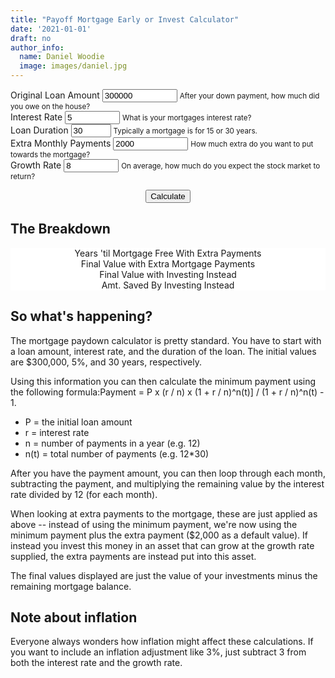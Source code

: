 ```yaml
---
title: "Payoff Mortgage Early or Invest Calculator"
date: '2021-01-01'
draft: no
author_info:
  name: Daniel Woodie
  image: images/daniel.jpg
---
```



<script src="https://d3js.org/d3.v6.js"></script>
<script src=//cdnjs.cloudflare.com/ajax/libs/seedrandom/2.3.10/seedrandom.min.js></script>

<main>
<form>
  <div class="container">
    <div class="row">
      <div class="form-group col-sm-3">
        <label for="original_loan_amount">Original Loan Amount</label>
        <input type="number" class="form-control" id="original_loan_amount" aria-describedby="original_loan_amount_help" value="300000" min="0" max="1000000000">
        <small id="original_loan_amount_help" class="form-text text-muted">After your down payment, how much did you owe on the house?</small>
      </div>
      <div class="form-group col-sm-2">
        <label for="interest_rate">Interest Rate</label>
        <input type="number" class="form-control" id="interest_rate" aria-describedby="annual_expenses_help" value="5" min=".01" max="100" step=".01">
        <small id="interest_rate_help" class="form-text text-muted">What is your mortgages interest rate?</small>
      </div>
      <div class="form-group col-sm-2">
        <label for="loan_duration">Loan Duration</label>
        <input type="number" class="form-control" id="loan_duration" aria-describedby="loan_duration" value="30" min="2" max="100">
        <small id="loan_duration_help" class="form-text text-muted">Typically a mortgage is for 15 or 30 years.</small>
      </div>
      <div class="form-group col-sm-3">
        <label for="extra_payments">Extra Monthly Payments</label>
        <input type="number" class="form-control" id="extra_payments" aria-describedby="extra_payments" value="2000" min="1" max="1000000000">
        <small id="extra_payments_help" class="form-text text-muted">How much extra do you want to put towards the mortgage?</small>
      </div>
      <div class="form-group col-sm-2">
        <label for="growth_rate">Growth Rate</label>
        <input type="number" class="form-control" id="growth_rate" aria-describedby="growth_rate_help" value="8" min="0.01" max="100" step=".01">
        <small id="inflation_rate_help" class="form-text text-muted">On average, how much do you expect the stock market to return?</small>
      </div>
    </div>
  </div>
</form>

<section id="scrolly3">
    <div class="btn-holder">
    <button class="btn btn-primary vis-btn" onclick="runmortgagepayoff()">Calculate</button>
    </div>
    <figure>
      <div id="random_walk"></div>
    </figure>
</section>
<section>
<h2>The Breakdown</h2>
  <figure>
    <div class="container">
        <div class="row">
          <div class="col-sm counter-header">Years 'til Mortgage Free With Extra Payments
            <div id="no_years_to_payoff"></div>
          </div>
          <div class="col-sm counter-header">Final Value with Extra Mortgage Payments
            <div id="final_value_with_extra_mortgage_payments"></div>
          </div>
          <div class="col-sm counter-header">Final Value with Investing Instead
            <div id="final_value_with_investing_instead"></div>
          </div>
        </div>
      </div>
      <div class="container">
        <div class="row">
          <div class="col-sm counter-header">Amt. Saved By Investing Instead
            <div id="amt_saved_by_investing_instead"></div>
          </div>
        </div>
      </div>
  </figure>
</section>




## So what's happening?

The mortgage paydown calculator is pretty standard. You have to start with a loan amount, interest rate, and the duration of the loan. The initial values are $300,000, 5%, and 30 years, respectively.

Using this information you can then calculate the minimum payment using the following formula:Payment = P x (r / n) x (1 + r / n)^n(t)] / (1 + r / n)^n(t) - 1.

- P = the initial loan amount
- r = interest rate
- n = number of payments in a year (e.g. 12)
- n(t) = total number of payments (e.g. 12*30)

After you have the payment amount, you can then loop through each month, subtracting the payment, and multiplying the remaining value by the interest rate divided by 12 (for each month). 

When looking at extra payments to the mortgage, these are just applied as above -- instead of using the minimum payment, we're now using the minimum payment plus the extra payment ($2,000 as a default value). If instead you invest this money in an asset that can grow at the growth rate supplied, the extra payments are instead put into this asset.

The final values displayed are just the value of your investments minus the remaining mortgage balance.

## Note about inflation

Everyone always wonders how inflation might affect these calculations. If you want to include an inflation adjustment like 3%, just subtract 3 from both the interest rate and the growth rate.

<section>


</section>
  
</main>


<style>

  #scrolly1, #scrolly2 {
    position: relative;
    background-color: #ffffff;
    padding: 1rem;
  }

  article {
    position: relative;
    padding: 0;
    max-width: 20rem;
    margin: 0 auto;
  }
  figure {
    position: -webkit-sticky;
    position: sticky;
    left: 0;
    width: 100%;
    margin: 0;
    -webkit-transform: translate3d(0, 0, 0);
    -moz-transform: translate3d(0, 0, 0);
    transform: translate3d(0, 0, 0);
    background-color: #fff;
    -webkit-transform:translateZ(0px);
    -moz-transform:translateZ(0px);
    -o-transform:translateZ(0px);
    transform:translateZ(0px);
    z-index:0;
  }
  
  figure p {
    text-align: center;
    padding: 1rem;
    position: absolute;
    top: 50%;
    left: 50%;
    -moz-transform: translate(-50%, -50%);
    -webkit-transform: translate(-50%, -50%);
    transform: translate(-50%, -50%);
    -webkit-transform:translateZ(0px);
    -moz-transform:translateZ(0px);
    -o-transform:translateZ(0px);
    transform:translateZ(0px);
    z-index:0;
    font-size: 8rem;
    font-weight: 900;
    color: #fff;
  }
  .step {
    position: relative;
    margin: 0 auto 2rem auto;
    color: #000000;
    background-color: #fff;
    border: 1px solid;
    box-shadow: 2px 5px 2px 2px #888888;
    text-align: center;
    -webkit-transform:translateZ(0px);
    -moz-transform:translateZ(1000px);
    -o-transform:translateZ(1000px);
    transform:translateZ(1000px);
    z-index:1000;
  }
  .step:last-child {
    margin-bottom: 80vh;
  }
  .step.is-active p {
    background-color: #3CB371;
    color: #fff;
  }
  .step p {
    text-align: center;
    padding: 1rem;
    font-size: 1.5rem;
    background-color: #d5d5d5;
    color: #fff;
  }
  .step div {
    padding-left: .5rem;
    padding-right: .5rem;
  }
  
  
  .btn-holder {
    text-align: center;
  }
  
  
  .overlay {
        fill: none;
        pointer-events: all;
    }

    .focus circle {
        fill: steelblue;
    }

    .tooltip {
        width: 150px;
        padding: 4px 10px;
        border: 1px solid #aaa;
        border-radius: 4px;
        box-shadow: 2px 2px 4px rgba(0,0,0,0.3);
        position: absolute;
        background-color: white;
        font-size: 14px;
        pointer-events: none;
        -webkit-transition: all 0.25s;
        -moz-transition: all 0.25s;
        -ms-transition: all 0.25s;
        -o-transition: all 0.25s;
        transition: all 0.25s;
        opacity: 1 !important;
    }

    .tooltip div {
        margin: 3px 0;
    }

    .tooltip-date, .tooltip-likes {
        font-weight: bold;
    }
    
    .counter-header {
      text-align:center;
    }
    
    #no_years_to_payoff, #final_value_with_extra_mortgage_payments, #final_value_with_investing_instead, #amt_saved_by_investing_instead {
      font-size: 40px;
    }

</style>



<script>

  
  // Calls for the final visualization
  // kick things off
  // set the dimensions and margins of the graph
  const margin_rw = {top: 10, right: 30, bottom: 30, left: 75},
    parentDivmd_rw = document.getElementById("random_walk");
    width_rw = parentDivmd_rw.clientWidth - margin_rw.left - margin_rw.right;
    height_rw = 400;
  
  const x_rw = d3.scaleLinear().range([0,width_rw]);
  const xAxis_rw = d3.axisBottom().scale(x_rw);
  
  const y_rw = d3.scaleLinear().range([height_rw, 0]);
    const yAxis_rw = d3.axisLeft().scale(y_rw);
  
  // append the svg object to the body of the page
  const svg_rw = d3.select("#random_walk")
    .append("svg")
      .attr("width", width_rw + margin_rw.left + margin_rw.right)
      .attr("height", height_rw + margin_rw.top + margin_rw.bottom)
    .append("g")
      .attr("transform", `translate(${margin_rw.left},${margin_rw.top})`);
  
  // text label for the y axis
  svg_rw.append("text")
      .attr("transform", "rotate(-90)")
      .attr("y", 0 - margin_rw.left)
      .attr("x",0 - (height_rw / 2))
      .attr("dy", "1em")
      .style("text-anchor", "middle")
      .text("Net Value in Dollars");
  
  // text label for the x axis
  svg_rw.append("text")             
      .attr("transform",
            "translate(" + (width_rw/2) + " ," + 
                           (height_rw + margin_rw.top + 20) + ")")
      .style("text-anchor", "middle")
      .text("Years");
  
  var legend_keys = ["With Extra Payments to Mortgage", "With Extra Payments to Index Funds"];
    graph_colors = ["#003f5c", "#3CB371"];
          
  var lineLegend = svg_rw.selectAll(".lineLegend").data(legend_keys)
      .enter().append("g")
      .attr("class","lineLegend")
      .attr("transform", function (d,i) {
              return "translate(" + 20 + "," + (i*20)+")";
          });
  
  lineLegend.append("text").text(function (d) {return d;})
      .attr("transform", "translate(15,9)"); //align texts with boxes
  
  lineLegend.append("rect")
      .attr("fill", function (d, i) {return graph_colors[i]; })
      .attr("width", 10).attr("height", 10);
  

    
  
  function runmortgagepayoff(numsims) {
    
    // Remove everything from the last run
    svg_rw
      .selectAll(".with_extra_payments_to_mortgage")
      .remove();
    svg_rw
      .selectAll(".with_extra_payments_to_index_funds")
      .remove();
      
    // Instantiate inputs
    // ids: original_loan_amount, interest_rate, loan_duration, extra_payments
    var original_loan_amount = Number(document.getElementById('original_loan_amount').value);
      interest_rate = Math.round( (Number(document.getElementById('interest_rate').value) / 100) * 10000) / 10000;
      growth_rate = Math.round( (Number(document.getElementById('growth_rate').value) / 100) * 10000) / 10000;
      monthly_interest_rate = interest_rate / 12;
      monthly_growth_rate = growth_rate / 12;
      loan_duration = Number(document.getElementById('loan_duration').value);
      no_of_payments = loan_duration * 12;
      monthly_payment = Math.round(((original_loan_amount*monthly_interest_rate) * ((1+monthly_interest_rate) ** no_of_payments) ) / ( ((1+monthly_interest_rate) ** (no_of_payments))-1)*100) / 100;
      extra_payment = Number(document.getElementById('extra_payments').value);
      total_mortgage_payment = Math.round( (monthly_payment + extra_payment) * 100) / 100;


    // loan_amount_paydown = [{ser1: 0, ser2: original_loan_amount, ser3: 0}];
    // extra_loan_amount_paydown = [{ser1: 0, ser2: original_loan_amount, ser3: 0}];
    // infl_loan_amount_paydown = [{ser1: 0, ser2: original_loan_amount, ser3: 0, ser4: monthly_payment}];
    
    // ser1: month, ser2: loan balance, ser3: stock balance, ser4: total balance
    with_extra_payments_to_mortgage_paydown = [{ser1: 0, ser2: original_loan_amount, ser3: 0, ser4: -original_loan_amount}];
    with_extra_payments_to_index_funds_paydown = [{ser1: 0, ser2: original_loan_amount, ser3: 0, ser4: -original_loan_amount}];

    
    for (let i = 1; i <= no_of_payments; i++) {
      
      with_extra_payments_to_index_funds_paydown[i] = {ser1: Math.round(i/12 * 100) / 100, 
                                                       ser2: Math.round( ((with_extra_payments_to_index_funds_paydown[i-1].ser2 * (1 + monthly_interest_rate) ) - monthly_payment) * 100) / 100, 
                                                       ser3: Math.round( ((with_extra_payments_to_index_funds_paydown[i-1].ser3 * (1 + monthly_growth_rate) ) + extra_payment) * 100) / 100,
                                                       ser4: Math.round( (with_extra_payments_to_index_funds_paydown[i-1].ser3 - with_extra_payments_to_index_funds_paydown[i-1].ser2) * 100) / 100};

      extra_new_amount = Math.round( ((with_extra_payments_to_mortgage_paydown[i-1].ser2 * (1 + monthly_interest_rate) ) - (total_mortgage_payment)) * 100) / 100;
      if (extra_new_amount > 0) {
      
        with_extra_payments_to_mortgage_paydown[i] = {ser1: Math.round(i/12 * 100) / 100, 
                                                      ser2: extra_new_amount, 
                                                      ser3: 0,
                                                      ser4: Math.round( (with_extra_payments_to_mortgage_paydown[i-1].ser3 - with_extra_payments_to_mortgage_paydown[i-1].ser2) * 100) / 100};
      
      } else {
      
        with_extra_payments_to_mortgage_paydown[i] = {ser1: Math.round(i/12 * 100) / 100, 
                                                      ser2: 0, 
                                                      ser3: Math.round( ((with_extra_payments_to_mortgage_paydown[i-1].ser3 * (1 + monthly_growth_rate) ) + total_mortgage_payment) * 100) / 100,
                                                      ser4: Math.round( (with_extra_payments_to_mortgage_paydown[i-1].ser3 - with_extra_payments_to_mortgage_paydown[i-1].ser2) * 100) / 100};
        
      
      }
    
    };
    
    var no_years_to_payoff = Math.round( (d3.min(with_extra_payments_to_mortgage_paydown.filter(e => e.ser2 === 0), d => d.ser1)) * 10) / 10;
      final_value_with_extra_mortgage_payments = Math.round( (with_extra_payments_to_mortgage_paydown[with_extra_payments_to_mortgage_paydown.length - 1].ser4) * 100) / 100;
      final_value_with_investing_instead = Math.round( (with_extra_payments_to_index_funds_paydown[with_extra_payments_to_index_funds_paydown.length - 1].ser4) * 100) / 100;
      amt_saved_by_investing_instead = Math.round( (final_value_with_investing_instead - final_value_with_extra_mortgage_payments) * 100) / 100; 

    update_counts("no_years_to_payoff", 0, no_years_to_payoff, true);
    update_counts("final_value_with_extra_mortgage_payments", final_value_with_extra_mortgage_payments - 100, final_value_with_extra_mortgage_payments, false);
    update_counts("final_value_with_investing_instead", final_value_with_investing_instead - 100, final_value_with_investing_instead, false);
    update_counts("amt_saved_by_investing_instead", amt_saved_by_investing_instead - 100, amt_saved_by_investing_instead, false);
    

    // Draw the outline of the graph
    // Initialise a X axis:
    svg_rw.append("g")
      .attr("transform", `translate(0, ${height_rw})`)
      .attr("class","myXaxis_rw");
      
    // Create the X axis:
    x_rw.domain([0, loan_duration + 1]);
    svg_rw.selectAll(".myXaxis_rw")
      .call(xAxis_rw);
    
    const xScale_rw = d3
      .scaleLinear()
      .range([0, width_rw])
      .domain([0, loan_duration + 1]);
    
    // Initialize an Y axis
    svg_rw.append("g")
      .attr("class","myYaxis_rw");
    
    // create the Y axis
    y_rw.domain([d3.min(with_extra_payments_to_index_funds_paydown.concat(with_extra_payments_to_mortgage_paydown), d => d.ser4)*1.3, d3.max(with_extra_payments_to_index_funds_paydown.concat(with_extra_payments_to_mortgage_paydown), d => d.ser4)*1.1]);
    svg_rw.selectAll(".myYaxis_rw")
      .transition()
      .duration(1000)
      .call(yAxis_rw);
      
    // Create scales
    const yScale_rw = d3
      .scaleLinear()
      .range([height_rw, 0])
      .domain([d3.min(with_extra_payments_to_index_funds_paydown.concat(with_extra_payments_to_mortgage_paydown), d => d.ser4)*1.3, d3.max(with_extra_payments_to_index_funds_paydown.concat(with_extra_payments_to_mortgage_paydown), d => d.ser4)*1.1]);

    const line_rw = d3
               .line()
               .x(d => xScale_rw(d.ser1))
               .y(d => yScale_rw(d.ser4));

    // Add path
    const with_extra_payments_to_mortgage_rw = svg_rw
      .append("path")
      .datum(with_extra_payments_to_mortgage_paydown)
      .attr("class", "with_extra_payments_to_mortgage")
      .attr("fill", "none")
      .attr("stroke", "#003f5c")
      .attr("stroke-linejoin", "round")
      .attr("stroke-linecap", "round")
      .attr("stroke-width", 3)
      .attr("d", line_rw);
      
    const with_extra_payments_to_mortgage_length_rw = with_extra_payments_to_mortgage_rw.node().getTotalLength();
    
    const with_extra_payments_to_mortgage_path_rw = d3
      .transition()
      .ease(d3.easeSin)
      .duration(2000);
      
    with_extra_payments_to_mortgage_rw
      .attr("stroke-dashoffset", with_extra_payments_to_mortgage_length_rw)
      .attr("stroke-dasharray", with_extra_payments_to_mortgage_length_rw)
      .transition(with_extra_payments_to_mortgage_path_rw)
      .attr("stroke-dashoffset", 0);
      
      
      
    // Add path
    const with_extra_payments_to_index_funds_rw = svg_rw
      .append("path")
      .datum(with_extra_payments_to_index_funds_paydown)
      .attr("class", "with_extra_payments_to_index_funds")
      .attr("fill", "none")
      .attr("stroke", "#3CB371")
      .attr("stroke-linejoin", "round")
      .attr("stroke-linecap", "round")
      .attr("stroke-width", 3)
      .attr("d", line_rw);
      
    const with_extra_payments_to_index_funds_length_rw = with_extra_payments_to_index_funds_rw.node().getTotalLength();
    
    const with_extra_payments_to_index_funds_path_rw = d3
      .transition()
      .delay(2000)
      .ease(d3.easeSin)
      .duration(2000);
      
    with_extra_payments_to_index_funds_rw
      .attr("stroke-dashoffset", with_extra_payments_to_index_funds_length_rw)
      .attr("stroke-dasharray", with_extra_payments_to_index_funds_length_rw)
      .transition(with_extra_payments_to_index_funds_path_rw)
      .attr("stroke-dashoffset", 0);
  
  };
  
  // parse the date / time
  var bisectX = d3.bisector(function(d) { return d.ser1; }).left;
  
  function numberWithCommas(x) {
      return x.toString().replace(/\B(?=(\d{3})+(?!\d))/g, ",");
  }
  
  function update_counts(id, startamount, uptoamount, digits) {
    if (digits == true) {
      if (uptoamount > 0) {
        var counts=setInterval(updated);
        var upto=startamount;
        function updated(){
            var count= document.getElementById(id);
            upto += 1;
            count.innerHTML=numberWithCommas(upto/10);
            if(upto>=uptoamount*10)
            {
                clearInterval(counts);
            }
        }
      } else {
        // var count= document.getElementById(id);
        // count.innerHTML=numberWithCommas(uptoamount);
        var counts=setInterval(updated);
        var upto=100;
        function updated(){
            var count= document.getElementById(id);
            upto -= 1;
            count.innerHTML=numberWithCommas(upto/10);
            if(upto>=uptoamount*10)
            {
                clearInterval(counts);
            }
        }
      }
    } else {
      if (uptoamount > 0) {
        var counts=setInterval(updated);
        var upto=startamount;
        function updated(){
            var count= document.getElementById(id);
            count.innerHTML=numberWithCommas(++upto);
            if(upto===uptoamount)
            {
                clearInterval(counts);
            }
        }
      } else {
        // var count= document.getElementById(id);
        // count.innerHTML=numberWithCommas(uptoamount);
        var counts=setInterval(updated);
        var upto=startamount;
        function updated(){
            var count= document.getElementById(id);
            count.innerHTML=numberWithCommas(--upto);
            if(upto===uptoamount)
            {
                clearInterval(counts);
            }
        }
      }
    
    }
  }
  
  runmortgagepayoff();


</script>

